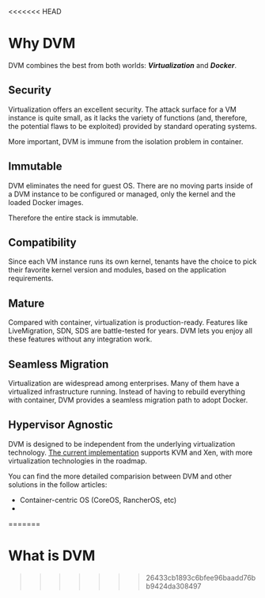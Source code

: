 <<<<<<< HEAD
# Why DVM

DVM combines the best from both worlds: ***Virtualization*** and ***Docker***.


## Security

Virtualization offers an excellent security. The attack surface for a VM instance is quite small, as it lacks the variety of functions (and, therefore, the potential flaws to be exploited) provided by standard operating systems.

More important, DVM is immune from the isolation problem in container.

## Immutable

DVM eliminates the need for guest OS. There are no moving parts inside of a DVM instance to be configured or managed, only the kernel and the loaded Docker images.

Therefore the entire stack is immutable.

## Compatibility

Since each VM instance runs its own kernel, tenants have the choice to pick their favorite kernel version and modules, based on the application requirements.

## Mature

Compared with container, virtualization is production-ready. Features like LiveMigration, SDN, SDS are battle-tested for years. DVM lets you enjoy all these features without any integration work.

## Seamless Migration

Virtualization are widespread among enterprises. Many of them have a virtualized infrastructure running. Instead of having to rebuild everything with container, DVM provides a seamless migration path to adopt Docker.

## Hypervisor Agnostic

DVM is designed to be independent from the underlying virtualization technology. [The current implementation](----TODO----) supports KVM and Xen, with more virtualization technologies in the roadmap.


You can find the more detailed comparision between DVM and other solutions in the follow articles:

- Container-centric OS (CoreOS, RancherOS, etc)
-
=======
# What is DVM
>>>>>>> 26433cb1893c6bfee96baadd76bb9424da308497
